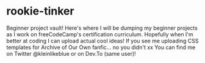 # rookie-tinker
Beginner project vault!
Here's where I will be dumping my beginner projects as I work on freeCodeCamp's certification curriculum. 
Hopefully when I'm better at coding I can upload actual cool ideas! 
If you see me uploading CSS templates for Archive of Our Own fanfic... no you didn't xx
You can find me on Twitter @kleinlikeblue or on Dev.To (same user)!
